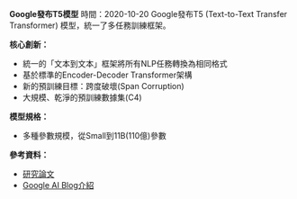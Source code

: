 **Google發布T5模型**
時間：2020-10-20
Google發布T5 (Text-to-Text Transfer Transformer) 模型，統一了多任務訓練框架。

**核心創新：**

* 統一的「文本到文本」框架將所有NLP任務轉換為相同格式
* 基於標準的Encoder-Decoder Transformer架構
* 新的預訓練目標：跨度破壞(Span Corruption)
* 大規模、乾淨的預訓練數據集(C4)

**模型規格：**

* 多種參數規模，從Small到11B(110億)參數

**參考資料：**

* [研究論文](https://arxiv.org/abs/1910.10683)
* [Google AI Blog介紹](https://ai.googleblog.com/2020/02/exploring-transfer-learning-with-t5.html)
